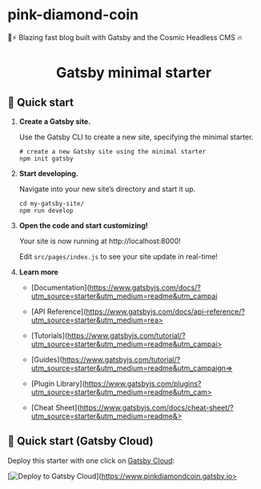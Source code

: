 # pink-diamond-coin
🚀⚡️ Blazing fast blog built with Gatsby and the Cosmic Headless CMS 🔥
<p align="center">
  <a href="https://www.gatsbyjs.com/pink-diamond-coin/utm_source=starter&utm_medium=readme&utm_campaign=minimal-start>
    <img alt="Gatsby" src="https://www.gatsbyjs.com/Gatsby-Monogram.svg" width="60" />
  </a>
</p>
<h1 align="center">
  Gatsby minimal starter
</h1>

## 🚀 Quick start

1.  **Create a Gatsby site.**

    Use the Gatsby CLI to create a new site, specifying the minimal starter.

    ```shell
    # create a new Gatsby site using the minimal starter
    npm init gatsby
    ```

2.  **Start developing.**

    Navigate into your new site’s directory and start it up.

    ```shell
    cd my-gatsby-site/
    npm run develop
    ```

3.  **Open the code and start customizing!**

    Your site is now running at http://localhost:8000!

    Edit `src/pages/index.js` to see your site update in real-time!

4.  **Learn more**

    - [Documentation](https://www.gatsbyjs.com/docs/?utm_source=starter&utm_medium=readme&utm_campai
    - [API Reference](https://www.gatsbyjs.com/docs/api-reference/?utm_source=starter&utm_medium=rea>

    - [Tutorials](https://www.gatsbyjs.com/tutorial/?utm_source=starter&utm_medium=readme&utm_campai>

    - [Guides](https://www.gatsbyjs.com/tutorial/?utm_source=starter&utm_medium=readme&utm_campaign=>

    - [Plugin Library](https://www.gatsbyjs.com/plugins?utm_source=starter&utm_medium=readme&utm_cam>

    - [Cheat Sheet](https://www.gatsbyjs.com/docs/cheat-sheet/?utm_source=starter&utm_medium=readme&>

## 🚀 Quick start (Gatsby Cloud)

Deploy this starter with one click on [Gatsby Cloud](https://www.gatsbyjs.com/cloud/):

[<img src="https://www.gatsbyjs.com/deploynow.svg" alt="Deploy to Gatsby Cloud">](https://www.pinkdiamondcoin.gatsby.io>

